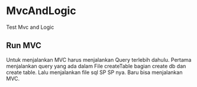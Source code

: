 # MvcAndLogic
Test Mvc and Logic


## Run MVC 
Untuk menjalankan MVC harus menjalankan Query terlebih dahulu. 
Pertama menjalankan query yang ada dalam File createTable bagian create db dan create table.
Lalu menjalankan file sql SP SP nya. Baru bisa menjalankan MVC.